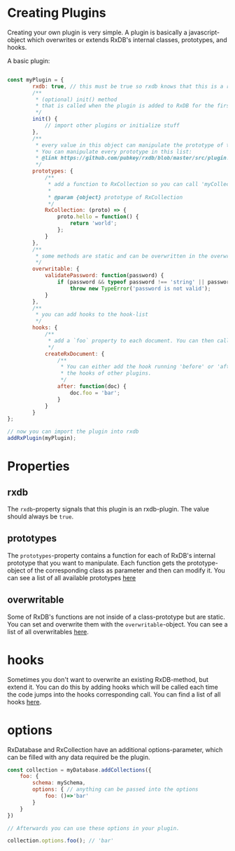 # Creating Plugins

Creating your own plugin is very simple. A plugin is basically a javascript-object which overwrites or extends RxDB's internal classes, prototypes, and hooks.

A basic plugin:

```javascript

const myPlugin = {
        rxdb: true, // this must be true so rxdb knows that this is a rxdb-plugin
        /**
         * (optional) init() method
         * that is called when the plugin is added to RxDB for the first time.
         */
        init() {
            // import other plugins or initialize stuff
        },
        /**
         * every value in this object can manipulate the prototype of the keynames class
         * You can manipulate every prototype in this list:
         * @link https://github.com/pubkey/rxdb/blob/master/src/plugin.ts#L22
         */
        prototypes: {
            /**
             * add a function to RxCollection so you can call 'myCollection.hello()'
             *
             * @param {object} prototype of RxCollection
             */
            RxCollection: (proto) => {
                proto.hello = function() {
                    return 'world';
                };
            }
        },
        /**
         * some methods are static and can be overwritten in the overwritable-object
         */
        overwritable: {
            validatePassword: function(password) {
                if (password && typeof password !== 'string' || password.length < 10)
                    throw new TypeError('password is not valid');
            }
        },
        /**
         * you can add hooks to the hook-list
         */
        hooks: {
            /**
             * add a `foo` property to each document. You can then call myDocument.foo (='bar')
             */
            createRxDocument: {
                /**
                 * You can either add the hook running 'before' or 'after'
                 * the hooks of other plugins.
                 */
                after: function(doc) {
                    doc.foo = 'bar';
                }
            }
        }
};

// now you can import the plugin into rxdb
addRxPlugin(myPlugin);
```

# Properties

## rxdb

The `rxdb`-property signals that this plugin is an rxdb-plugin. The value should always be `true`.

## prototypes

The `prototypes`-property contains a function for each of RxDB's internal prototype that you want to manipulate. Each function gets the prototype-object of the corresponding class as parameter and then can modify it. You can see a list of all available prototypes [here](https://github.com/pubkey/rxdb/blob/master/src/plugin.ts)

## overwritable

Some of RxDB's functions are not inside of a class-prototype but are static. You can set and overwrite them with the `overwritable`-object. You can see a list of all overwritables [here](https://github.com/pubkey/rxdb/blob/master/src/overwritable.ts).

# hooks

Sometimes you don't want to overwrite an existing RxDB-method, but extend it. You can do this by adding hooks which will be called each time the code jumps into the hooks corresponding call. You can find a list of all hooks [here](https://github.com/pubkey/rxdb/blob/master/src/hooks.ts).

# options

RxDatabase and RxCollection have an additional options-parameter, which can be filled with any data required be the plugin.

```javascript
const collection = myDatabase.addCollections({
    foo: {
        schema: mySchema,
        options: { // anything can be passed into the options
            foo: ()=>'bar'
        }
    }
})

// Afterwards you can use these options in your plugin.

collection.options.foo(); // 'bar'
```

